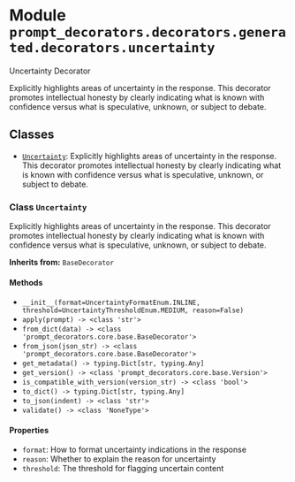 # Module `prompt_decorators.decorators.generated.decorators.uncertainty`

Uncertainty Decorator

Explicitly highlights areas of uncertainty in the response. This decorator promotes intellectual honesty by clearly indicating what is known with confidence versus what is speculative, unknown, or subject to debate.

## Classes

- [`Uncertainty`](#class-uncertainty): Explicitly highlights areas of uncertainty in the response. This decorator promotes intellectual honesty by clearly indicating what is known with confidence versus what is speculative, unknown, or subject to debate.

### Class `Uncertainty`

Explicitly highlights areas of uncertainty in the response. This decorator promotes intellectual honesty by clearly indicating what is known with confidence versus what is speculative, unknown, or subject to debate.

**Inherits from:** `BaseDecorator`

#### Methods

- `__init__(format=UncertaintyFormatEnum.INLINE, threshold=UncertaintyThresholdEnum.MEDIUM, reason=False)`
- `apply(prompt) -> <class 'str'>`
- `from_dict(data) -> <class 'prompt_decorators.core.base.BaseDecorator'>`
- `from_json(json_str) -> <class 'prompt_decorators.core.base.BaseDecorator'>`
- `get_metadata() -> typing.Dict[str, typing.Any]`
- `get_version() -> <class 'prompt_decorators.core.base.Version'>`
- `is_compatible_with_version(version_str) -> <class 'bool'>`
- `to_dict() -> typing.Dict[str, typing.Any]`
- `to_json(indent) -> <class 'str'>`
- `validate() -> <class 'NoneType'>`
#### Properties

- `format`: How to format uncertainty indications in the response
- `reason`: Whether to explain the reason for uncertainty
- `threshold`: The threshold for flagging uncertain content
